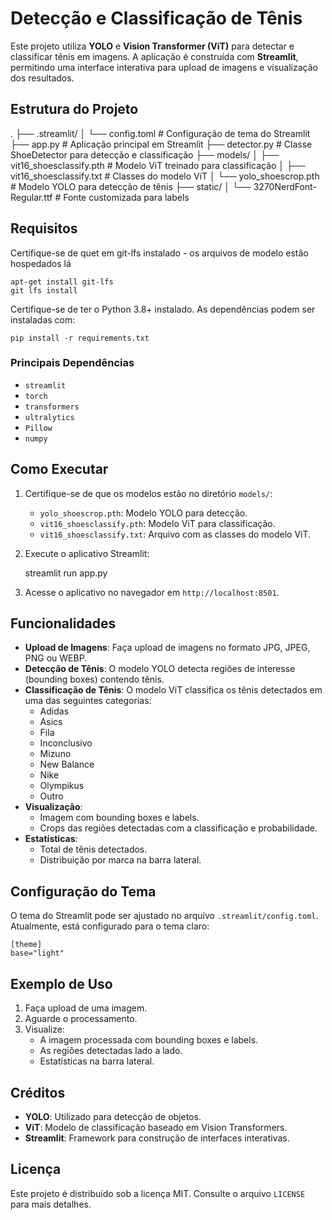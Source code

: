# Detecção e Classificação de Tênis

Este projeto utiliza **YOLO** e **Vision Transformer (ViT)** para detectar e classificar tênis em imagens. A aplicação é construída com **Streamlit**, permitindo uma interface interativa para upload de imagens e visualização dos resultados.

## Estrutura do Projeto
.
├── .streamlit/
│   └── config.toml        # Configuração de tema do Streamlit
├── app.py               # Aplicação principal em Streamlit
├── detector.py                # Classe ShoeDetector para detecção e classificação
├── models/
│   ├── vit16_shoesclassify.pth    # Modelo ViT treinado para classificação
│   ├── vit16_shoesclassify.txt # Classes do modelo ViT
│   └── yolo_shoescrop.pth         # Modelo YOLO para detecção de tênis
├── static/
│   └── 3270NerdFont-Regular.ttf   # Fonte customizada para labels

## Requisitos

Certifique-se de quet em git-lfs instalado - os arquivos de modelo estão hospedados lá 

    apt-get install git-lfs
    git lfs install
Certifique-se de ter o Python 3.8+ instalado. As dependências podem ser instaladas com:

    pip install -r requirements.txt


### Principais Dependências

- `streamlit`
- `torch`
- `transformers`
- `ultralytics`
- `Pillow`
- `numpy`

## Como Executar

1. Certifique-se de que os modelos estão no diretório `models/`:
   - `yolo_shoescrop.pth`: Modelo YOLO para detecção.
   - `vit16_shoesclassify.pth`: Modelo ViT para classificação.
   - `vit16_shoesclassify.txt`: Arquivo com as classes do modelo ViT.

2. Execute o aplicativo Streamlit:

    streamlit run app.py

3. Acesse o aplicativo no navegador em `http://localhost:8501`.

## Funcionalidades

- **Upload de Imagens**: Faça upload de imagens no formato JPG, JPEG, PNG ou WEBP.
- **Detecção de Tênis**: O modelo YOLO detecta regiões de interesse (bounding boxes) contendo tênis.
- **Classificação de Tênis**: O modelo ViT classifica os tênis detectados em uma das seguintes categorias:
  - Adidas
  - Asics
  - Fila
  - Inconclusivo
  - Mizuno
  - New Balance
  - Nike
  - Olympikus
  - Outro
- **Visualização**:
  - Imagem com bounding boxes e labels.
  - Crops das regiões detectadas com a classificação e probabilidade.
- **Estatísticas**:
  - Total de tênis detectados.
  - Distribuição por marca na barra lateral.

## Configuração do Tema

O tema do Streamlit pode ser ajustado no arquivo `.streamlit/config.toml`. Atualmente, está configurado para o tema claro:

    [theme]
    base="light"

## Exemplo de Uso

1. Faça upload de uma imagem.
2. Aguarde o processamento.
3. Visualize:
   - A imagem processada com bounding boxes e labels.
   - As regiões detectadas lado a lado.
   - Estatísticas na barra lateral.

## Créditos

- **YOLO**: Utilizado para detecção de objetos.
- **ViT**: Modelo de classificação baseado em Vision Transformers.
- **Streamlit**: Framework para construção de interfaces interativas.

## Licença

Este projeto é distribuído sob a licença MIT. Consulte o arquivo `LICENSE` para mais detalhes.
